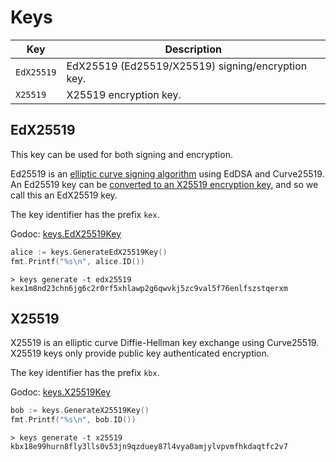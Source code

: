 # Keys

| Key        | Description                                       |
| ---------- | ------------------------------------------------- |
| `EdX25519` | EdX25519 (Ed25519/X25519) signing/encryption key. |
| `X25519`   | X25519 encryption key.                            |

## EdX25519

This key can be used for both signing and encryption.

Ed25519 is an [elliptic curve signing algorithm](https://tools.ietf.org/html/rfc8032) using EdDSA and Curve25519.
An Ed25519 key can be [converted to an X25519 encryption key](https://blog.filippo.io/using-ed25519-keys-for-encryption/),
and so we call this an EdX25519 key.

The key identifier has the prefix `kex`.

Godoc: [keys.EdX25519Key](https://pkg.go.dev/github.com/keys-pub/keys?tab=doc#EdX25519Key)

```go
alice := keys.GenerateEdX25519Key()
fmt.Printf("%s\n", alice.ID())
```

```shell
> keys generate -t edx25519
kex1m8nd23chn6jg6c2r0rf5xhlawp2g6qwvkj5zc9val5f76enlfszstqerxm
```

## X25519

X25519 is an elliptic curve Diffie-Hellman key exchange using Curve25519.
X25519 keys only provide public key authenticated encryption.

The key identifier has the prefix `kbx`.

Godoc: [keys.X25519Key](https://pkg.go.dev/github.com/keys-pub/keys?tab=doc#EdX25519Key)

```go
bob := keys.GenerateX25519Key()
fmt.Printf("%s\n", bob.ID())
```

```shell
> keys generate -t x25519
kbx18e99hurn8fly3lls0v53jn9qzduey87l4vya0amjylvpvmfhkdaqtfc2v7
```
